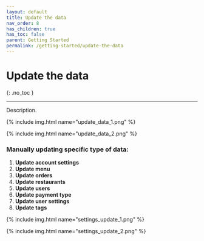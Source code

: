 ```yaml
---
layout: default
title: Update the data
nav_order: 8
has_children: true
has_toc: false
parent: Getting Started
permalink: /getting-started/update-the-data
---
```


# Update the data
{: .no_toc }

---

Description.

{% include img.html name="update_data_1.png" %}

{% include img.html name="update_data_2.png" %}

### Manually updating specific type of data:

1. **Update account settings**
1. **Update menu**
1. **Update orders**
1. **Update restaurants**
1. **Update users**
1. **Update payment type**
1. **Update user settings**
1. **Update tags**

{% include img.html name="settings_update_1.png" %}

{% include img.html name="settings_update_2.png" %}